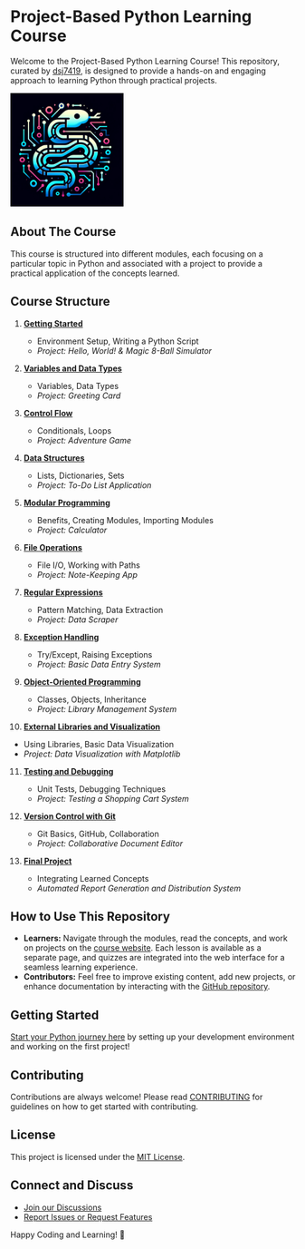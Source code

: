 # Project-Based Python Learning Course

Welcome to the Project-Based Python Learning Course! This repository, curated by [dsj7419](https://github.com/dsj7419), is designed to provide a hands-on and engaging approach to learning Python through practical projects.

<img src="./assets/images/PythonLearning.png" alt="Python Learning By Projects" width="200"/>

## About The Course

This course is structured into different modules, each focusing on a particular topic in Python and associated with a project to provide a practical application of the concepts learned.

## Course Structure

1. **[Getting Started](01-getting-started/README.md)**
   - Environment Setup, Writing a Python Script
   - *Project: Hello, World! & Magic 8-Ball Simulator*

2. **[Variables and Data Types](02-variables-and-data-types/README.md)**
   - Variables, Data Types
   - *Project: Greeting Card*

3. **[Control Flow](03-control-flow/README.md)**
   - Conditionals, Loops
   - *Project: Adventure Game*

4. **[Data Structures](04-data-structures/README.md)**
   - Lists, Dictionaries, Sets
   - *Project: To-Do List Application*

5. **[Modular Programming](05-modular-programming/README.md)**
   - Benefits, Creating Modules, Importing Modules
   - *Project: Calculator*

6. **[File Operations](06-file-operations/README.md)**
   - File I/O, Working with Paths
   - *Project: Note-Keeping App*

7. **[Regular Expressions](07-regular-expressions/README.md)**
   - Pattern Matching, Data Extraction
   - *Project: Data Scraper*

8. **[Exception Handling](08-exception-handling/README.md)**
   - Try/Except, Raising Exceptions
   - *Project: Basic Data Entry System*

9. **[Object-Oriented Programming](09-object-oriented-programming/README.md)**
   - Classes, Objects, Inheritance
   - *Project: Library Management System*

10. **[External Libraries and Visualization](10-external-libraries/README.md)**
   - Using Libraries, Basic Data Visualization
   - *Project: Data Visualization with Matplotlib*

11. **[Testing and Debugging](11-testing-debugging/README.md)**
    - Unit Tests, Debugging Techniques
    - *Project: Testing a Shopping Cart System*

12. **[Version Control with Git](12-version-control/README.md)**
    - Git Basics, GitHub, Collaboration
    - *Project: Collaborative Document Editor*

13. **[Final Project](13-final-project/README.md)**
    - Integrating Learned Concepts
    - *Automated Report Generation and Distribution System*

## How to Use This Repository

- **Learners:** Navigate through the modules, read the concepts, and work on projects on the [course website](https://dsj7419.github.io/python-learning-by-projects/). Each lesson is available as a separate page, and quizzes are integrated into the web interface for a seamless learning experience.
- **Contributors:** Feel free to improve existing content, add new projects, or enhance documentation by interacting with the [GitHub repository](https://github.com/dsj7419/python-learning-by-projects).

## Getting Started

[Start your Python journey here](01-getting-started/README.md) by setting up your development environment and working on the first project!

## Contributing

Contributions are always welcome! Please read [CONTRIBUTING](CONTRIBUTING.html) for guidelines on how to get started with contributing.

## License

This project is licensed under the [MIT License](LICENSE.html).

## Connect and Discuss

- [Join our Discussions](https://github.com/dsj7419/python-learning-by-projects/discussions)
- [Report Issues or Request Features](https://github.com/dsj7419/python-learning-by-projects/issues)

Happy Coding and Learning! 🚀
